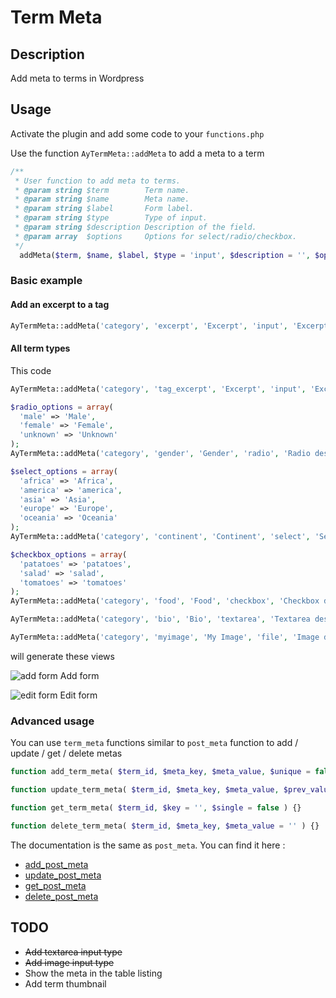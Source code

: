 # Term Meta

## Description

Add meta to terms in Wordpress

## Usage

Activate the plugin and add some code to your `functions.php`

Use the function `AyTermMeta::addMeta` to add a meta to a term

```php
/**
 * User function to add meta to terms.
 * @param string $term        Term name.
 * @param string $name        Meta name.
 * @param string $label       Form label.
 * @param string $type        Type of input.
 * @param string $description Description of the field.
 * @param array  $options     Options for select/radio/checkbox.
 */
  addMeta($term, $name, $label, $type = 'input', $description = '', $options = array()) {}
```

### Basic example

#### Add an excerpt to a tag

```php
AyTermMeta::addMeta('category', 'excerpt', 'Excerpt', 'input', 'Excerpts are optional hand-crafted summaries of your content that can be used in your theme.');
```

#### All term types

This code

```php
AyTermMeta::addMeta('category', 'tag_excerpt', 'Excerpt', 'input', 'Excerpt description');

$radio_options = array(
  'male' => 'Male',
  'female' => 'Female',
  'unknown' => 'Unknown'
);
AyTermMeta::addMeta('category', 'gender', 'Gender', 'radio', 'Radio description', $radio_options);

$select_options = array(
  'africa' => 'Africa',
  'america' => 'america',
  'asia' => 'Asia',
  'europe' => 'Europe',
  'oceania' => 'Oceania'
);
AyTermMeta::addMeta('category', 'continent', 'Continent', 'select', 'Select description', $select_options);

$checkbox_options = array(
  'patatoes' => 'patatoes',
  'salad' => 'salad',
  'tomatoes' => 'tomatoes'
);
AyTermMeta::addMeta('category', 'food', 'Food', 'checkbox', 'Checkbox description', $checkbox_options);

AyTermMeta::addMeta('category', 'bio', 'Bio', 'textarea', 'Textarea description');

AyTermMeta::addMeta('category', 'myimage', 'My Image', 'file', 'Image description');
```

will generate these views

![add form](http://ayctor.github.io/ay-termmeta/screenshot-1.png "add form")
Add form

![edit form](http://ayctor.github.io/ay-termmeta/screenshot-2.png "edit form")
Edit form

### Advanced usage

You can use `term_meta` functions similar to `post_meta` function to add / update / get / delete metas

```php
function add_term_meta( $term_id, $meta_key, $meta_value, $unique = false ) {}

function update_term_meta( $term_id, $meta_key, $meta_value, $prev_value = '' ) {}

function get_term_meta( $term_id, $key = '', $single = false ) {}

function delete_term_meta( $term_id, $meta_key, $meta_value = '' ) {}
```

The documentation is the same as `post_meta`. You can find it here :

- [add_post_meta](https://codex.wordpress.org/Function_Reference/add_post_meta)
- [update_post_meta](https://codex.wordpress.org/Function_Reference/update_post_meta)
- [get_post_meta](https://codex.wordpress.org/Function_Reference/get_post_meta)
- [delete_post_meta](https://codex.wordpress.org/Function_Reference/delete_post_meta)

## TODO

- ~~Add textarea input type~~
- ~~Add image input type~~
- Show the meta in the table listing
- Add term thumbnail
